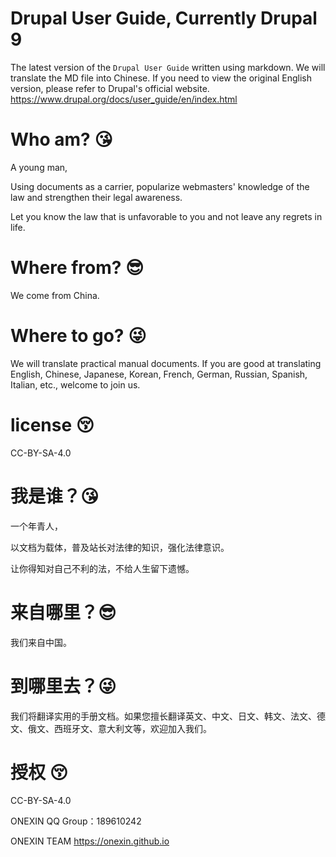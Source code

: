 # Drupal User Guide, Currently Drupal 9

The latest version of the `Drupal User Guide` written using markdown. We will translate the MD file into Chinese. 
If you need to view the original English version, please refer to Drupal's official website. https://www.drupal.org/docs/user_guide/en/index.html

# Who am? 😘
A young man, 

Using documents as a carrier, popularize webmasters' knowledge of the law and strengthen their legal awareness. 

Let you know the law that is unfavorable to you and not leave any regrets in life.

# Where from? 😎‍
We come from China.

# Where to go? 😜
We will translate practical manual documents. If you are good at translating English, Chinese, Japanese, Korean, French, German, Russian, Spanish, Italian, etc., welcome to join us.

# license 😚‍
CC-BY-SA-4.0


# 我是谁？😘
一个年青人，

以文档为载体，普及站长对法律的知识，强化法律意识。

让你得知对自己不利的法，不给人生留下遗憾。

# 来自哪里？😎‍
我们来自中国。

# 到哪里去？😜
我们将翻译实用的手册文档。如果您擅长翻译英文、中文、日文、韩文、法文、德文、俄文、西班牙文、意大利文等，欢迎加入我们。

# 授权 😚‍
CC-BY-SA-4.0


ONEXIN QQ Group：189610242

ONEXIN TEAM https://onexin.github.io
